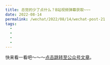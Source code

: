 ```yaml
---
title: 总觉的少了点什么？B站视频弹幕获取~~~
date: 2022-08-14
permalink: /wechat/2022/08/14/wechat-post-21
tags:
  - 
  - 
  - 
  - 
---
```


快来看一看吧～～～[点击跳转至公众号文章](http://mp.weixin.qq.com/s?__biz=MzkxNjM0MzQ0MQ==&mid=2247484171&idx=1&sn=c15a48f9e80ab029498d09bbfdbc03ec&chksm=c1501cf5f62795e38df2ad6eba270af3a6021b149d492545615b893efb3beb69fa03364fbf83#rd)。